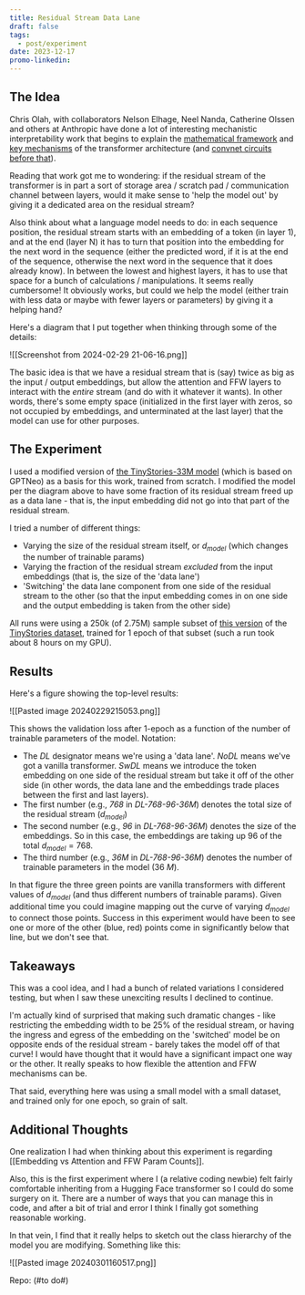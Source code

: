 ```yaml
---
title: Residual Stream Data Lane
draft: false
tags:
  - post/experiment
date: 2023-12-17
promo-linkedin:
---
```

## The Idea

Chris Olah, with collaborators Nelson Elhage, Neel Nanda, Catherine Olssen and others at Anthropic have done a lot of interesting mechanistic interpretability work that begins to explain the [mathematical framework](https://transformer-circuits.pub/2021/framework/index.html) and [key mechanisms](https://transformer-circuits.pub/2022/in-context-learning-and-induction-heads/index.html) of the transformer architecture (and [convnet circuits before that](https://distill.pub/2020/circuits/)).

Reading that work got me to wondering: if the residual stream of the transformer is in part a sort of storage area / scratch pad / communication channel between layers, would it make sense to 'help the model out' by giving it a dedicated area on the residual stream?

Also think about what a language model needs to do: in each sequence position, the residual stream starts with an embedding of a token (in layer 1), and at the end (layer N) it has to turn that position into the embedding for the next word in the sequence (either the predicted word, if it is at the end of the sequence, otherwise the next word in the sequence that it does already know). In between the lowest and highest layers, it has to use that space for a bunch of calculations / manipulations. It seems really cumbersome! It obviously works, but could we help the model (either train with less data or maybe with fewer layers or parameters) by giving it a helping hand?

Here's a diagram that I put together when thinking through some of the details:

![[Screenshot from 2024-02-29 21-06-16.png]]

The basic idea is that we have a residual stream that is (say) twice as big as the input / output embeddings, but allow the attention and FFW layers to interact with the *entire* stream (and do with it whatever it wants). In other words, there's some empty space (initialized in the first layer with zeros, so not occupied by embeddings, and unterminated at the last layer) that the model can use for other purposes.

## The Experiment

I used a modified version of [the TinyStories-33M model](https://huggingface.co/roneneldan/TinyStories-33M) (which is based on GPTNeo) as a basis for this work, trained from scratch. I modified the model per the diagram above to have some fraction of its residual stream freed up as a data lane - that is, the input embedding did not go into that part of the residual stream.

I tried a number of different things:
- Varying the size of the residual stream itself, or $d_{model}$ (which changes the number of trainable params)
- Varying the fraction of the residual stream *excluded* from the input embeddings (that is, the size of the 'data lane')
- 'Switching' the data lane component from one side of the residual stream to the other (so that the input embedding comes in on one side and the output embedding is taken from the other side)

All runs were using a 250k (of 2.75M) sample subset of [this version](https://huggingface.co/datasets/skeskinen/TinyStories-GPT4) of the [TinyStories dataset](https://huggingface.co/datasets/roneneldan/TinyStories), trained for 1 epoch of that subset (such a run took about 8 hours on my GPU).
## Results

Here's a figure showing the top-level results:

![[Pasted image 20240229215053.png]]

This shows the validation loss after 1-epoch as a function of the number of trainable parameters of the model. Notation:
- The *DL* designator means we're using a 'data lane'. *NoDL* means we've got a vanilla transformer. *SwDL* means we introduce the token embedding on one side of the residual stream but take it off of the other side (in other words, the data lane and the embeddings trade places between the first and last layers).
- The first number (e.g.,  *768* in *DL-768-96-36M*) denotes the total size of the residual stream ($d_{model}$)
- The second number (e.g.,  *96* in *DL-768-96-36M*) denotes the size of the embeddings. So in this case, the embeddings are taking up $96$ of the total $d_{model}=768$.
- The third number (e.g.,  *36M* in *DL-768-96-36M*) denotes the number of trainable parameters in the model ($36\ M$).

In that figure the three green points are vanilla transformers with different values of $d_{model}$ (and thus different numbers of trainable params). Given additional time you could imagine mapping out the curve of varying $d_{model}$ to connect those points. Success in this experiment would have been to see one or more of the other (blue, red) points come in significantly below that line, but we don't see that.

## Takeaways

This was a cool idea, and I had a bunch of related variations I considered testing, but when I saw these unexciting results I declined to continue.

I'm actually kind of surprised that making such dramatic changes - like restricting the embedding width to be 25% of the residual stream, or having the ingress and egress of the embedding on the 'switched' model be on opposite ends of the residual stream - barely takes the model off of that curve! I would have thought that it would have a significant impact one way or the other. It really speaks to how flexible the attention and FFW mechanisms can be.

That said, everything here was using a small model with a small dataset, and trained only for one epoch, so grain of salt.

## Additional Thoughts

One realization I had when thinking about this experiment is regarding [[Embedding vs Attention and FFW Param Counts]].

Also, this is the first experiment where I (a relative coding newbie) felt fairly comfortable inheriting from a Hugging Face transformer so I could do some surgery on it. There are a number of ways that you can manage this in code, and after a bit of trial and error I think I finally got something reasonable working.

In that vein, I find that it really helps to sketch out the class hierarchy of the model you are modifying. Something like this:

![[Pasted image 20240301160517.png]]

Repo: (#to do#)